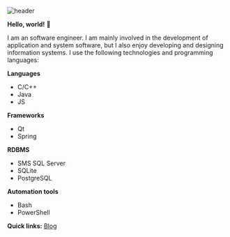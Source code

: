 ![header](https://capsule-render.vercel.app/api?type=waving&color=gradient&height=256&section=header&text=Hello%20World!&fontSize=75&animation=fadeIn&fontAlignY=38&desc=Welcome%20to%20my%20GitHub%20profile!%20Put%20stars,%20fork%20and%20contribute!&descAlignY=51&descAlign=62)

**Hello, world!** 👋

I am an software engineer.
I am mainly involved in the development of application and system software, but I also enjoy developing and designing information systems.
I use the following technologies and programming languages:

**Languages**
* C/C++
* Java
* JS

**Frameworks**
* Qt
* Spring

**RDBMS**
* SMS SQL Server
* SQLite
* PostgreSQL

**Automation tools**
* Bash
* PowerShell

**Quick links:**
[Blog](https://evgen-developer.online)

